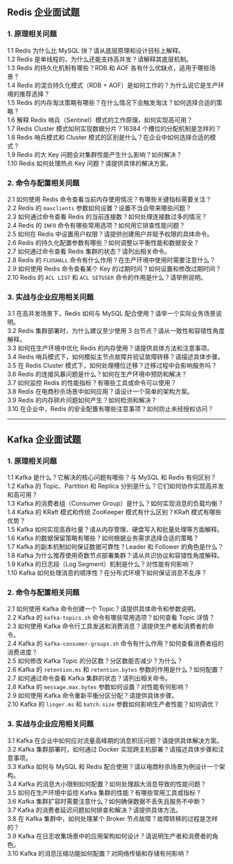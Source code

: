 ## Redis 企业面试题

### 1. 原理相关问题
1.1 Redis 为什么比 MySQL 快？请从底层原理和设计目标上解释。  
1.2 Redis 是单线程的，为什么还能支持高并发？请解释其底层机制。  
1.3 Redis 的持久化机制有哪些？RDB 和 AOF 各有什么优缺点，适用于哪些场景？  
1.4 Redis 的混合持久化模式（RDB + AOF）是如何工作的？为什么说它是生产环境的推荐选择？  
1.5 Redis 的内存淘汰策略有哪些？在什么情况下会触发淘汰？如何选择合适的策略？  
1.6 解释 Redis 哨兵（Sentinel）模式的工作原理，如何实现高可用？  
1.7 Redis Cluster 模式如何实现数据分片？16384 个槽位的分配机制是怎样的？  
1.8 Redis 哨兵模式和 Cluster 模式的区别是什么？在企业中如何选择合适的模式？  
1.9 Redis 的大 Key 问题会对集群性能产生什么影响？如何解决？  
1.10 Redis 如何处理热点 Key 问题？请提供具体的解决方案。  

### 2. 命令与配置相关问题
2.1 如何使用 Redis 命令查看当前内存使用情况？有哪些关键指标需要关注？  
2.2 Redis 的 `maxclients` 参数如何设置？设置不当会带来哪些问题？  
2.3 如何通过命令查看 Redis 的当前连接数？如何处理连接数过多的情况？  
2.4 Redis 的 `INFO` 命令有哪些常用选项？如何用它排查性能问题？  
2.5 如何在 Redis 中设置用户权限？请提供创建用户并赋予权限的具体命令。  
2.6 Redis 的持久化配置参数有哪些？如何调整以平衡性能和数据安全？  
2.7 如何通过命令查看 Redis 集群的状态？请列出相关命令。  
2.8 Redis 的 `FLUSHALL` 命令有什么作用？在生产环境中使用时需要注意什么？  
2.9 如何使用 Redis 命令查看某个 Key 的过期时间？如何设置和修改过期时间？  
2.10 Redis 的 `ACL LIST` 和 `ACL SETUSER` 命令的作用是什么？请举例说明。  

### 3. 实战与企业应用相关问题
3.1 在高并发场景下，Redis 如何与 MySQL 配合使用？请举一个实际业务场景说明。  
3.2 Redis 集群部署时，为什么建议至少使用 3 台节点？请从一致性和容错性角度解释。  
3.3 如何在生产环境中优化 Redis 的内存使用？请提供具体方法和注意事项。  
3.4 Redis 哨兵模式下，如何模拟主节点故障并验证故障转移？请描述具体步骤。  
3.5 在 Redis Cluster 模式下，如何处理槽位迁移？迁移过程中会影响服务吗？  
3.6 Redis 的连接风暴问题是什么？如何在生产环境中预防和解决？  
3.7 如何监控 Redis 的性能指标？有哪些工具或命令可以使用？  
3.8 Redis 在电商秒杀场景中如何应用？请设计一个简单的架构方案。  
3.9 Redis 的内存碎片问题如何产生？如何检测和解决？  
3.10 在企业中，Redis 的安全配置有哪些注意事项？如何防止未经授权访问？  

---

## Kafka 企业面试题

### 1. 原理相关问题
1.1 Kafka 是什么？它解决的核心问题有哪些？与 MySQL 和 Redis 有何区别？  
1.2 Kafka 的 Topic、Partition 和 Replica 分别是什么？它们如何协作实现高并发和高可用？  
1.3 Kafka 的消费者组（Consumer Group）是什么？如何实现消息的负载均衡？  
1.4 Kafka 的 KRaft 模式和传统 ZooKeeper 模式有什么区别？KRaft 模式有哪些优势？  
1.5 Kafka 如何实现高吞吐量？请从内存管理、硬盘写入和批量处理等方面解释。  
1.6 Kafka 的数据保留策略有哪些？如何根据业务需求选择合适的策略？  
1.7 Kafka 的副本机制如何保证数据可靠性？Leader 和 Follower 的角色是什么？  
1.8 Kafka 为什么推荐使用奇数节点部署集群？请从共识协议和容错性角度解释。  
1.9 Kafka 的日志段（Log Segment）机制是什么？对性能有何影响？  
1.10 Kafka 如何处理消息的顺序性？在分布式环境下如何保证消息不乱序？  

### 2. 命令与配置相关问题
2.1 如何使用 Kafka 命令创建一个 Topic？请提供具体命令和参数说明。  
2.2 Kafka 的 `kafka-topics.sh` 命令有哪些常用选项？如何查看 Topic 详情？  
2.3 如何使用 Kafka 命令行工具发送和消费消息？请提供生产者和消费者的命令。  
2.4 Kafka 的 `kafka-consumer-groups.sh` 命令有什么作用？如何查看消费者组的消费进度？  
2.5 如何修改 Kafka Topic 的分区数？分区数能否减少？为什么？  
2.6 Kafka 的 `retention.ms` 和 `retention.bytes` 参数的作用是什么？如何配置？  
2.7 如何通过命令查看 Kafka 集群的状态？请列出相关命令。  
2.8 Kafka 的 `message.max.bytes` 参数如何设置？对性能有何影响？  
2.9 如何使用 Kafka 命令重新平衡分区分配？请提供具体步骤。  
2.10 Kafka 的 `linger.ms` 和 `batch.size` 参数如何影响生产者性能？如何调优？  

### 3. 实战与企业应用相关问题
3.1 Kafka 在企业中如何应对流量高峰期的消息积压问题？请提供具体解决方案。  
3.2 Kafka 集群部署时，如何通过 Docker 实现跨主机部署？请描述具体步骤和注意事项。  
3.3 Kafka 如何与 MySQL 和 Redis 配合使用？请以电商秒杀场景为例设计一个架构。  
3.4 Kafka 的消息大小限制如何配置？如何处理超大消息导致的性能问题？  
3.5 如何在生产环境中监控 Kafka 集群的性能？有哪些常用工具或指标？  
3.6 Kafka 集群扩容时需要注意什么？如何确保数据不丢失且服务不中断？  
3.7 Kafka 的消费者延迟问题如何排查和解决？请提供具体方法。  
3.8 在 Kafka 集群中，如何处理某个 Broker 节点故障？故障转移的过程是怎样的？  
3.9 Kafka 在日志收集场景中的应用架构如何设计？请说明生产者和消费者的角色。  
3.10 Kafka 的消息压缩功能如何配置？对网络传输和存储有何影响？  
